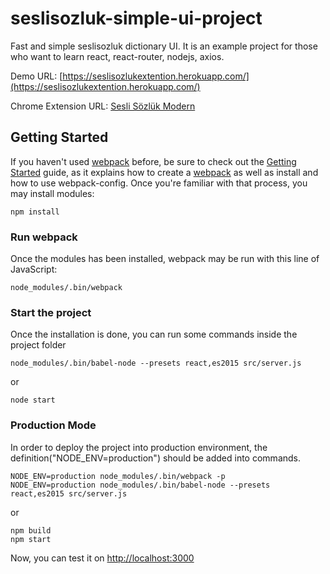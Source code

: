# seslisozluk-simple-ui-project
Fast and simple seslisozluk dictionary UI. It is an example project for those who want to learn react, react-router, nodejs, axios.

Demo URL: [https://seslisozlukextention.herokuapp.com/](https://seslisozlukextention.herokuapp.com/)

Chrome Extension URL: [Sesli Sözlük Modern](https://chrome.google.com/webstore/detail/sesli-s%C3%B6zl%C3%BCk-modern/eligiblbegedpaeakkpchnjdgdlejkln)

## Getting Started
If you haven't used [webpack](https://webpack.js.org/) before, be sure to check out the [Getting Started](https://webpack.js.org/guides/getting-started/) guide, as it explains how to create a [webpack](https://webpack.js.org/guides/installation/) as well as install and how to use webpack-config. 
Once you're familiar with that process, you may install modules:

```shell
npm install
```

### Run webpack
Once the modules has been installed, webpack may be run with this line of JavaScript:

```shell
node_modules/.bin/webpack
```

### Start the project
Once the installation is done, you can run some commands inside the project folder

```shell
node_modules/.bin/babel-node --presets react,es2015 src/server.js
```
or 
```shell
node start
```

### Production Mode
In order to deploy the project into production environment, the definition("NODE_ENV=production") should be added into commands.

```shell
NODE_ENV=production node_modules/.bin/webpack -p
NODE_ENV=production node_modules/.bin/babel-node --presets react,es2015 src/server.js
```
or
```shell
npm build
npm start
```

Now, you can test it on [http://localhost:3000](http://localhost:3000)
